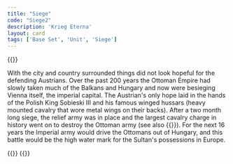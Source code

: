 ```yaml
---
title: "Siege"
code: "Siege2"
description: 'Krieg Eterna'
layout: card
tags: ['Base Set', 'Unit', 'Siege']
---
```

{{<card-detail-page code="Siege2" artwork="The relief of Vienna by Frans Geffels (1694)">}}
<p>
 With the city and country surrounded things did not look hopeful for the defending Austrians. Over the past 200 years the Ottoman Empire had slowly taken much of the Balkans and Hungary and now were besieging Vienna itself, the imperial capital.  The Austrian's only hope laid in the hands of the Polish King Sobieski III and his famous winged hussars (heavy mounted cavalry that wore metal wings on their backs). After a two month long siege, the relief army was in place and the largest cavalry charge in history went on to destroy the Ottoman army (see also {{<cardlink name="Cavalry" code="cavalry">}}). For the next 16 years the Imperial army would drive the Ottomans out of Hungary, and this battle would be the high water mark for the Sultan's possessions in Europe.
</p> 
{{<card-detail-image file="sobieski.jpg" caption="King John III Sobieski Sobieski sending Message of Victory to the Pope by Jan Matejko">}}
{{</card-detail-page>}}